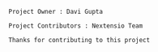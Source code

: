 `Project Owner : Davi Gupta`

`Project Contributors : Nextensio Team`

`Thanks for contributing to this project`